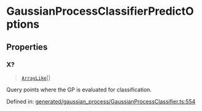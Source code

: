 # GaussianProcessClassifierPredictOptions

## Properties

### X?

> [`ArrayLike`](../types/ArrayLike.md)[]

Query points where the GP is evaluated for classification.

Defined in:  [generated/gaussian\_process/GaussianProcessClassifier.ts:554](https://github.com/transitive-bullshit/scikit-learn-ts/blob/b59c1ff/packages/sklearn/src/generated/gaussian_process/GaussianProcessClassifier.ts#L554)
